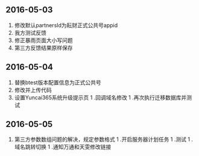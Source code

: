**2016-05-03**
---
1. 修改默认partnersId为耘财正式公共号appid
1. 我方测试反馈
1. 修正暴雨页面大小写问题
1. 第三方反馈结果原样保存

**2016-05-04**
---
1. 替换btest版本配置信息为正式公共号
1. 修改并上传代码
1. 设置Yuncai365系统升级提示页
1 .回调域名修改
1 .再次执行迁移数据库并测试

**2016-05-05**
---
1. 第三方参数数组问题的解决，规定参数格式
1 .开启服务器计划任务
1 .测试
1 .域名跳转切换
1 .通知万通和天雯修改链接
